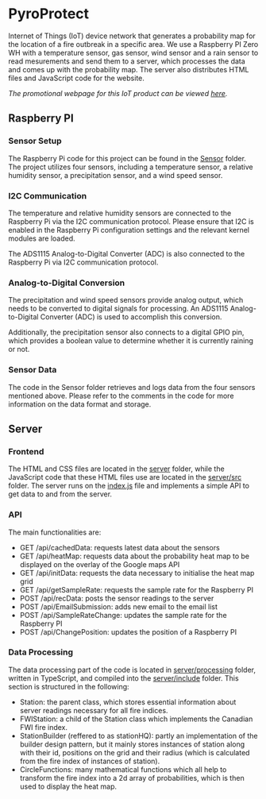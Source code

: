 # PyroProtect

Internet of Things (IoT) device network that generates a probability map for the location of a fire outbreak in a specific area.
We use a Raspberry PI Zero WH with a temperature sensor, gas sensor, wind sensor and a rain sensor to read mesurements and send them to a server, which processes the data and comes up with the probability map. The server also distributes HTML files and JavaScript code for the website.

_The promotional webpage for this IoT product can be viewed [here](https://bcb206.wixsite.com/pyroprotector)._

## Raspberry PI

### Sensor Setup
The Raspberry Pi code for this project can be found in the [Sensor](/Sensors/) folder. The project utilizes four sensors, including a temperature sensor, a relative humidity sensor, a precipitation sensor, and a wind speed sensor.

### I2C Communication
The temperature and relative humidity sensors are connected to the Raspberry Pi via the I2C communication protocol. Please ensure that I2C is enabled in the Raspberry Pi configuration settings and the relevant kernel modules are loaded.

The ADS1115 Analog-to-Digital Converter (ADC) is also connected to the Raspberry Pi via I2C communication protocol.

### Analog-to-Digital Conversion
The precipitation and wind speed sensors provide analog output, which needs to be converted to digital signals for processing. An ADS1115 Analog-to-Digital Converter (ADC) is used to accomplish this conversion.

Additionally, the precipitation sensor also connects to a digital GPIO pin, which provides a boolean value to determine whether it is currently raining or not.

### Sensor Data
The code in the Sensor folder retrieves and logs data from the four sensors mentioned above. Please refer to the comments in the code for more information on the data format and storage.

## Server

### Frontend

The HTML and CSS files are located in the [server](/server/) folder, while the JavaScript code that these HTML files use are located in the [server/src](/server/src/) folder.
The server runs on the [index.js](/server/index.js) file and implements a simple API to get data to and from the server.

### API

The main functionalities are:
- GET /api/cachedData: requests latest data about the sensors
- GET /api/heatMap: requests data about the probability heat map to be displayed on the overlay of the Google maps API
- GET /api/initData: requests the data necessary to initialise the heat map grid
- GET /api/getSampleRate: requests the sample rate for the Raspberry PI
- POST /api/recData: posts the sensor readings to the server
- POST /api/EmailSubmission: adds new email to the email list
- POST /api/SampleRateChange: updates the sample rate for the Raspberry PI
- POST /api/ChangePosition: updates the position of a Raspberry PI


### Data Processing

The data processing part of the code is located in [server/processing](/server/processing/) folder, written in TypeScript, and compiled into the [server/include](/server/include/) folder.
This section is structured in the following:
- Station: the parent class, which stores essential information about server readings necessary for all fire indices.
- FWIStation: a child of the Station class which implements the Canadian FWI fire index.
- StationBuilder (reffered to as stationHQ): partly an implementation of the builder design pattern, but it mainly stores instances of station along with their id, positions on the grid and their radius (which is calculated from the fire index of instances of station).
- CircleFunctions: many mathematical functions which all help to transform the fire index into a 2d array of probabilities, which is then used to display the heat map.
